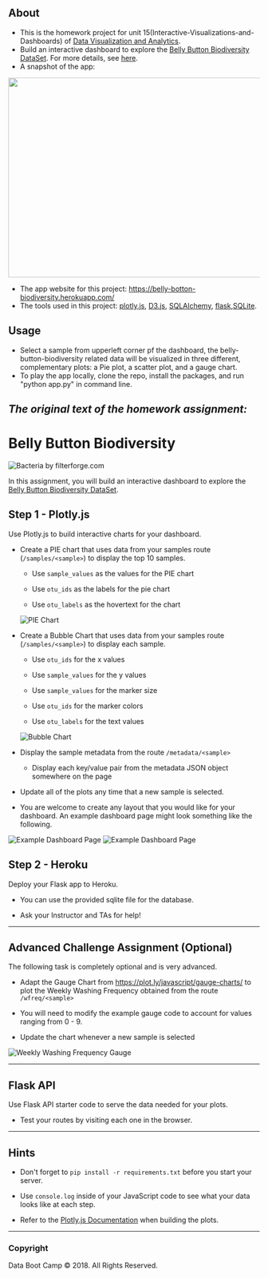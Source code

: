 ## About 
   - This is the homework project for unit 15(Interactive-Visualizations-and-Dashboards) of [Data Visualization and Analytics](https://bootcamp.umn.edu/data/landing%20full/).
   - Build an interactive dashboard to explore the [Belly Button Biodiversity DataSet](http://robdunnlab.com/projects/belly-button-biodiversity/). For more details, see [here](#the-original-text-of-the-homework-assignment).
   - A snapshot of the app: 
  <img src="./Images/app.png " width="800" height="400">
   
   - The app website for this project: https://belly-botton-biodiversity.herokuapp.com/
   - The tools used in this project: [plotly.js](https://plot.ly/javascript/), [D3.js](https://d3js.org/), [SQLAlchemy](https://www.sqlalchemy.org/), [flask](https://github.com/pallets/flask),[SQLite](https://www.sqlite.org/index.html).
   
## Usage
   -  Select a sample from upperleft corner pf the dashboard, the belly-button-biodiversity related data will be visualized in three different, complementary plots: a Pie plot, a scatter plot, and a gauge chart.   
   - To play the app locally, clone the repo, install the packages, and run "python app.py" in command line.
   
 

## **_The original text of the homework assignment:_** 
# Belly Button Biodiversity
![Bacteria by filterforge.com](Images/bacteria_by_filterforgedotcom.jpg)

In this assignment, you will build an interactive dashboard to explore the [Belly Button Biodiversity DataSet](http://robdunnlab.com/projects/belly-button-biodiversity/).

## Step 1 - Plotly.js

Use Plotly.js to build interactive charts for your dashboard.

* Create a PIE chart that uses data from your samples route (`/samples/<sample>`) to display the top 10 samples.

  * Use `sample_values` as the values for the PIE chart

  * Use `otu_ids` as the labels for the pie chart

  * Use `otu_labels` as the hovertext for the chart

  ![PIE Chart](Images/pie_chart.png)

* Create a Bubble Chart that uses data from your samples route (`/samples/<sample>`) to display each sample.

  * Use `otu_ids` for the x values

  * Use `sample_values` for the y values

  * Use `sample_values` for the marker size

  * Use `otu_ids` for the marker colors

  * Use `otu_labels` for the text values

  ![Bubble Chart](Images/bubble_chart.png)

* Display the sample metadata from the route `/metadata/<sample>`

  * Display each key/value pair from the metadata JSON object somewhere on the page

* Update all of the plots any time that a new sample is selected.

* You are welcome to create any layout that you would like for your dashboard. An example dashboard page might look something like the following.

![Example Dashboard Page](Images/dashboard_part1.png)
![Example Dashboard Page](Images/dashboard_part2.png)

## Step 2 - Heroku

Deploy your Flask app to Heroku.

* You can use the provided sqlite file for the database.

* Ask your Instructor and TAs for help!

- - -

## Advanced Challenge Assignment (Optional)

The following task is completely optional and is very advanced.

* Adapt the Gauge Chart from <https://plot.ly/javascript/gauge-charts/> to plot the Weekly Washing Frequency obtained from the route `/wfreq/<sample>`

* You will need to modify the example gauge code to account for values ranging from 0 - 9.

* Update the chart whenever a new sample is selected

![Weekly Washing Frequency Gauge](Images/gauge.png)

- - -

## Flask API

Use Flask API starter code to serve the data needed for your plots.

* Test your routes by visiting each one in the browser.

- - -

## Hints

* Don't forget to `pip install -r requirements.txt` before you start your server.

* Use `console.log` inside of your JavaScript code to see what your data looks like at each step.

* Refer to the [Plotly.js Documentation](https://plot.ly/javascript/) when building the plots.

- - -

### Copyright

Data Boot Camp © 2018. All Rights Reserved.

